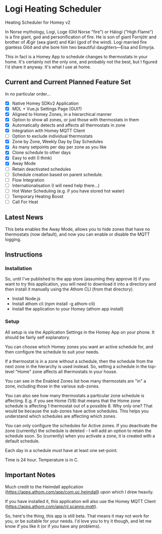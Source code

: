 # Logi Heating Scheduler

Heating Scheduler for Homey v2

In Norse mythology, Logi, Loge (Old Norse "fire") or Hálogi ("High Flame") is a fire giant, god and personification of fire. He is son of giant Fornjótr and brother of Ægir (sea giant) and Kári (god of the wind). Logi married fire giantess Glöð and she bore him two beautiful daughters—Eisa and Eimyrja.

This in fact is a Homey App to schedule changes to thermostats in your home. It's certainly not the only one, and probably not the best, but I figured I'd share it anyway. It's what I use at home.

## Current and Current Planned Feature Set

In no particular order...
- [x] Native Homey SDKv2 Application
- [x] MDL + Vue.js Settings Page (GUI?)
- [x] Aligned to Homey Zones, in a hierarchical manner
- [x] Option to show all zones, or just those with thermostats in them
- [x] Automatically detects and affects all thermostats in zone
- [x] Integration with Homey MQTT Client
- [ ] Option to exclude individual thermostats
- [x] Zone by Zone, Weekly Day by Day Schedules
- [x] As many setpoints per day per zone as you like
- [x] Clone schedule to other days
- [x] Easy to edit (I think)
- [x] Away Mode
- [ ] Retain deactivated schedules
- [ ] Schedule creation based on parent schedule.
- [ ] Flow Integration
- [ ] Internationalisation (I will need help there...)
- [ ] Hot Water Scheduling (e.g. if you have stored hot water)
- [ ] Temporary Heating Boost
- [ ] Call For Heat

## Latest News
This beta enables the Away Mode, allows you to hide zones that have no thermostats (now default), and now you can enable or disable the MQTT logging.

## Instructions
### Installation
So, until I've published to the app store (assuming they approve it) if you want to try this application, you will need to download it into a directory and then install it manually using the Athom CLI (from that directory).
- Install Node.js
- Install athom cli (npm install -g athom-cli)
- Install the application to your Homey (athom app install)

### Setup
All setup is via the Application Settings in the Homey App on your phone. It should be fairly self explanatory.

You can choose which Homey zones you want an active schedule for, and then configure the schedule to suit your needs.

If a thermostat is in a zone without a schedule, then the schedule from the next zone in the hierarchy is used instead. So, setting a schedule in the top-level "Home" zone affects all thermostats in your house.

You can see in the Enabled Zones list how many thermostats are "in" a zone, including those in the various sub-zones.

You can also see how many thermostats a particular zone schedule is affecting. E.g. if you see Home (1/8) that means that the Home zone schedule is affecting 1 thermostat out of a possible 8. Why only one? That would be because the sub-zones have active schedules. This helps you understand which schedules are affecting which zones.

You can only configure the schedules for Active zones. If you deactivate the zone (currently) the schedule is deleted - I will add an option to retain the schedule soon. So (currently) when you activate a zone, it is created with a default schedule.

Each day in a schedule *must* have at least one set-point.

Time is 24 hour. Temperature is in C.


## Important Notes

Much credit to the Heimdall application (https://apps.athom.com/app/com.uc.heimdall) upon which I drew heavily.

If you have installed it, this application will also use the Homey MQTT Client (https://apps.athom.com/app/nl.scanno.mqtt).

So, here's the thing, this app is still beta. That means it may not work for you, or be suitable for your needs. I'd love you to try it though, and let me know if you like it (or if you have any problems).
